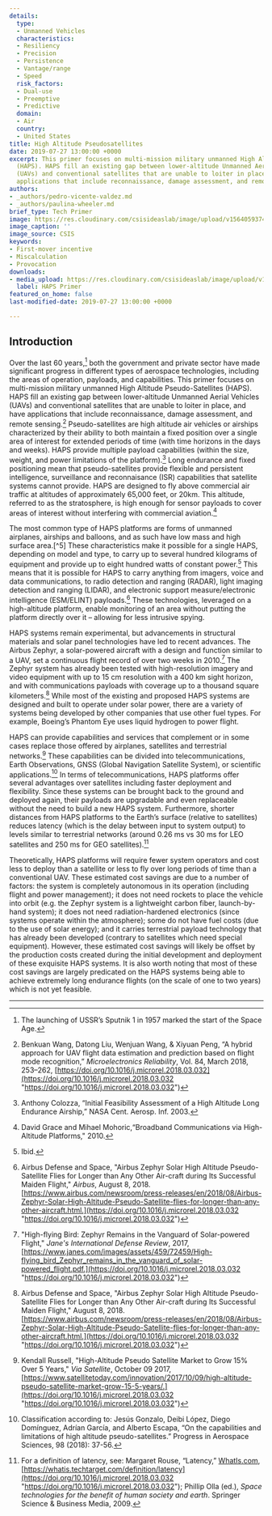 ```yaml
---
details:
  type:
  - Unmanned Vehicles
  characteristics:
  - Resiliency
  - Precision
  - Persistence
  - Vantage/range
  - Speed
  risk_factors:
  - Dual-use
  - Preemptive
  - Predictive
  domain:
  - Air
  country:
  - United States
title: High Altitude Pseudosatellites
date: 2019-07-27 13:00:00 +0000
excerpt: This primer focuses on multi-mission military unmanned High Altitude Pseudo-Satellites
  (HAPS). HAPS fill an existing gap between lower-altitude Unmanned Aerial Vehicles
  (UAVs) and conventional satellites that are unable to loiter in place, and have
  applications that include reconnaissance, damage assessment, and remote sensing.
authors:
- _authors/pedro-vicente-valdez.md
- _authors/paulina-wheeler.md
brief_type: Tech Primer
image: https://res.cloudinary.com/csisideaslab/image/upload/v1564059374/on-the-radar/PONI_illustration_COLOR_unmanned_platforms.jpg
image_caption: ''
image_source: CSIS
keywords:
- First-mover incentive
- Miscalculation
- Provocation
downloads:
- media_upload: https://res.cloudinary.com/csisideaslab/image/upload/v1564248168/on-the-radar/HAPS.pdf
  label: HAPS Primer
featured_on_home: false
last-modified-date: 2019-07-27 13:00:00 +0000

---
```

## Introduction

Over the last 60 years,[^1] both the government and private sector have made significant progress in different types of aerospace technologies, including the areas of operation, payloads, and capabilities. This primer focuses on multi-mission military unmanned High Altitude Pseudo-Satellites (HAPS). HAPS fill an existing gap between lower-altitude Unmanned Aerial Vehicles (UAVs) and conventional satellites that are unable to loiter in place, and have applications that include reconnaissance, damage assessment, and remote sensing.[^2] Pseudo-satellites are high altitude air vehicles or airships characterized by their ability to both maintain a fixed position over a single area of interest for extended periods of time (with time horizons in the days and weeks). HAPS provide multiple payload capabilities (within the size, weight, and power limitations of the platform).[^3] Long endurance and fixed positioning mean that pseudo-satellites provide flexible and persistent intelligence, surveillance and reconnaisance (ISR) capabilities that satellite systems cannot provide. HAPS are designed to fly above commercial air traffic at altitudes of approximately 65,000 feet, or 20km. This altitude, referred to as the stratosphere, is high enough for sensor payloads to cover areas of interest without interfering with commercial aviation.[^4]

The most common type of HAPS platforms are forms of unmanned airplanes, airships and balloons, and as such have low mass and high surface area.\[^5] These characteristics make it possible for a single HAPS, depending on model and type, to carry up to several hundred kilograms of equipment and provide up to eight hundred watts of constant power.[^6] This means that it is possible for HAPS to carry anything from imagers, voice and data communications, to radio detection and ranging (RADAR), light imaging detection and ranging (LIDAR), and electronic support measure/electronic intelligence (ESM/ELINT) payloads.[^7] These technologies, leveraged on a high-altitude platform, enable monitoring of an area without putting the platform directly over it – allowing for less intrusive spying.

HAPS systems remain experimental, but advancements in structural materials and solar panel technologies have led to recent advances. The Airbus Zephyr, a solar-powered aircraft with a design and function similar to a UAV, set a continuous flight record of over two weeks in 2010.[^8] The Zephyr system has already been tested with high-resolution imagery and video equipment with up to 15 cm resolution with a 400 km sight horizon, and with communications payloads with coverage up to a thousand square kilometers.[^9] While most of the existing and proposed HAPS systems are designed and built to operate under solar power, there are a variety of systems being developed by other companies that use other fuel types. For example, Boeing’s Phantom Eye uses liquid hydrogen to power flight.

HAPS can provide capabilities and services that complement or in some cases replace those offered by airplanes, satellites and terrestrial networks.[^10] These capabilities can be divided into telecommunications, Earth Observations, GNSS (Global Navigation Satellite System), or scientific applications.[^11] In terms of telecommunications, HAPS platforms offer several advantages over satellites including faster deployment and flexibility. Since these systems can be brought back to the ground and deployed again, their payloads are upgradable and even replaceable without the need to build a new HAPS system. Furthermore, shorter distances from HAPS platforms to the Earth’s surface (relative to satellites) reduces latency (which is the delay between input to system output) to levels similar to terrestrial networks (around 0.26 ms vs 30 ms for LEO satellites and 250 ms for GEO satellites).[^12]

Theoretically, HAPS platforms will require fewer system operators and cost less to deploy than a satellite or less to fly over long periods of time than a conventional UAV. These estimated cost savings are due to a number of factors: the system is completely autonomous in its operation (including flight and power management); it does not need rockets to place the vehicle into orbit (e.g. the Zephyr system is a lightweight carbon fiber, launch-by-hand system); it does not need radiation-hardened electronics (since systems operate within the atmosphere); some do not have fuel costs (due to the use of solar energy); and it carries terrestrial payload technology that has already been developed (contrary to satellites which need special equipment). However, these estimated cost savings will likely be offset by the production costs created during the initial development and deployment of these exquisite HAPS systems. It is also worth noting that most of these cost savings are largely predicated on the HAPS systems being able to achieve extremely long endurance flights (on the scale of one to two years) which is not yet feasible.

***

[^1]: The launching of USSR’s Sputnik 1 in 1957 marked the start of the Space Age.

[^2]: Benkuan Wang, Datong Liu, Wenjuan Wang, & Xiyuan Peng, “A hybrid approach for UAV flight data estimation and prediction based on flight mode recognition,” _Microelectronics Reliability_, Vol. 84, March 2018, 253–262, [https://doi.org/10.1016/j.microrel.2018.03.032](https://doi.org/10.1016/j.microrel.2018.03.032 "https://doi.org/10.1016/j.microrel.2018.03.032")

[^3]: Anthony Colozza, “Initial Feasibility Assessment of a High Altitude Long Endurance Airship,” NASA Cent. Aerosp. Inf. 2003.

[^4]: David Grace and Mihael Mohoric,“Broadband Communications via High-Altitude Platforms," 2010.

[^5]: Mark Altaweel, "High Altitude Pseudo-Satellites," GIS Lounge, February 22, 2018. [https://www.gislounge.com/high-altitude-pseudo-satellites/](https://doi.org/10.1016/j.microrel.2018.03.032 "https://doi.org/10.1016/j.microrel.2018.03.032"); J. Gonzalo, D. López, D. Domínguez, A. García & A. Escapa, “On the capabilities and limitations of high-altitude pseudo-satellites,” Prog. Aerosp. Sci. 1–20 (2018). doi:10.1016/j.paerosci.2018.03.006

[^6]: Ibid. 

[^7]: Airbus Defense and Space, "Airbus Zephyr Solar High Altitude Pseudo-Satellite Flies for Longer than Any Other Air-craft during Its Successful Maiden Flight," _Airbus_, August 8, 2018. [https://www.airbus.com/newsroom/press-releases/en/2018/08/Airbus-Zephyr-Solar-High-Altitude-Pseudo-Satellite-flies-for-longer-than-any-other-aircraft.html.](https://doi.org/10.1016/j.microrel.2018.03.032 "https://doi.org/10.1016/j.microrel.2018.03.032")

[^8]: "High-flying Bird: Zephyr Remains in the Vanguard of Solar-powered Flight," _Jane's International Defense Review_, 2017, [https://www.janes.com/images/assets/459/72459/High-flying_bird_Zephyr_remains_in_the_vanguard_of_solar-powered_flight.pdf.](https://doi.org/10.1016/j.microrel.2018.03.032 "https://doi.org/10.1016/j.microrel.2018.03.032")

[^9]: Airbus Defense and Space, "Airbus Zephyr Solar High Altitude Pseudo-Satellite Flies for Longer than Any Other Air-craft during Its Successful Maiden Flight," August 8, 2018. [https://www.airbus.com/newsroom/press-releases/en/2018/08/Airbus-Zephyr-Solar-High-Altitude-Pseudo-Satellite-flies-for-longer-than-any-other-aircraft.html.](https://doi.org/10.1016/j.microrel.2018.03.032 "https://doi.org/10.1016/j.microrel.2018.03.032")

[^10]: Kendall Russell, "High-Altitude Pseudo Satellite Market to Grow 15% Over 5 Years," _Via Satellite_, October 09 2017, [https://www.satellitetoday.com/innovation/2017/10/09/high-altitude-pseudo-satellite-market-grow-15-5-years/.](https://doi.org/10.1016/j.microrel.2018.03.032 "https://doi.org/10.1016/j.microrel.2018.03.032")

[^11]: Classification according to: Jesús Gonzalo, Deibi López, Diego Domínguez, Adrían García, and Alberto Escapa, “On the capabilities and limitations of high altitude pseudo-satellites.” Progress in Aerospace Sciences, 98 (2018): 37-56.

[^12]: For a definition of latency, see: Margaret Rouse, “Latency,” [WhatIs.com](http://WhatIs.com), [https://whatis.techtarget.com/definition/latency](https://doi.org/10.1016/j.microrel.2018.03.032 "https://doi.org/10.1016/j.microrel.2018.03.032"); Phillip Olla (ed.), _Space technologies for the benefit of human society and earth_. Springer Science & Business Media, 2009.